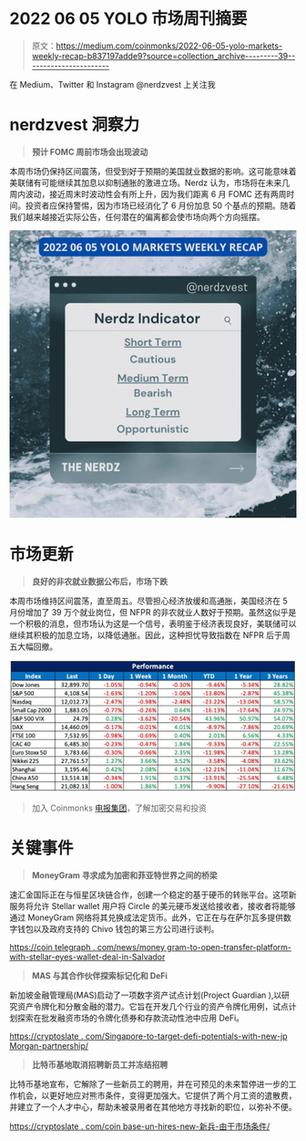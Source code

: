 # 2022 06 05 YOLO 市场周刊摘要

> 原文：<https://medium.com/coinmonks/2022-06-05-yolo-markets-weekly-recap-b837197adde9?source=collection_archive---------39----------------------->

在 Medium、Twitter 和 Instagram @nerdzvest 上关注我

# nerdzvest 洞察力

> **预计 FOMC 周前市场会出现波动**

本周市场仍保持区间震荡，但受到好于预期的美国就业数据的影响。这可能意味着美联储有可能继续其加息以抑制通胀的激进立场。Nerdz 认为，市场将在未来几周内波动，接近周末时波动性会有所上升，因为我们距离 6 月 FOMC 还有两周时间。投资者应保持警惕，因为市场已经消化了 6 月份加息 50 个基点的预期。随着我们越来越接近实际公告，任何潜在的偏离都会使市场向两个方向摇摆。

![](img/a2b725208d9b354a33c04e12dbab2a2f.png)

# 市场更新

> **良好的非农就业数据公布后，市场下跌**

本周市场维持区间震荡，直至周五。尽管担心经济放缓和高通胀，美国经济在 5 月份增加了 39 万个就业岗位，但 NFPR 的非农就业人数好于预期。虽然这似乎是一个积极的消息，但市场认为这是一个信号，表明鉴于经济表现良好，美联储可以继续其积极的加息立场，以降低通胀。因此，这种担忧导致指数在 NFPR 后于周五大幅回撤。

![](img/b0cb66d2a90ae1fbdf6b4ea065f4c707.png)

> 加入 Coinmonks [电报集团](https://t.me/joinchat/Trz8jaxd6xEsBI4p)，了解加密交易和投资

# 关键事件

> **MoneyGram 寻求成为加密和菲亚特世界之间的桥梁**

速汇金国际正在与恒星区块链合作，创建一个稳定的基于硬币的转账平台。这项新服务将允许 Stellar wallet 用户将 Circle 的美元硬币发送给接收者，接收者将能够通过 MoneyGram 网络将其兑换成法定货币。此外，它正在与在萨尔瓦多提供数字钱包以及政府支持的 Chivo 钱包的第三方公司进行谈判。

[https://coin telegraph . com/news/money gram-to-open-transfer-platform-with-stellar-eyes-wallet-deal-in-Salvador](https://cointelegraph.com/news/moneygram-to-open-transfer-platform-with-stellar-eyes-wallet-deal-in-el-salvador)

> **MAS 与其合作伙伴探索标记化和 DeFi**

新加坡金融管理局(MAS)启动了一项数字资产试点计划(Project Guardian ),以研究资产令牌化和分散金融的潜力。它旨在开发几个行业的资产令牌化用例，试点计划探索在批发融资市场的令牌化债券和存款流动性池中应用 DeFi。

[https://cryptoslate . com/Singapore-to-target-defi-potentials-with-new-jp Morgan-partnership/](https://cryptoslate.com/singapore-to-target-defi-potentials-with-new-jpmorgan-partnership/)

> **比特币基地取消招聘新员工并冻结招聘**

比特币基地宣布，它解除了一些新员工的聘用，并在可预见的未来暂停进一步的工作机会，以更好地应对熊市条件，变得更加强大。它提供了两个月工资的遣散费，并建立了一个人才中心，帮助未被录用者在其他地方寻找新的职位，以弥补不便。

[https://cryptoslate . com/coin base-un-hires-new-新兵-由于市场条件/](https://cryptoslate.com/coinbase-un-hires-new-recruits-due-to-market-conditions/)